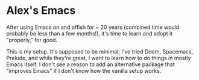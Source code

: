 # Alex's Emacs

After using Emacs on and offish for ~ 20 years (combined
time would probably be less than a few months!), it's time
to learn and adopt it "properly," for good.

This is my setup. It's supposed to be minimal; I've tried
Doom, Spacemacs, Prelude, and while they're great, I want to
learn how to do things in mostly Emacs itself. I don't see a
reason to add an alternative package that "improves Emacs"
if I don't know how the vanilla setup works.

